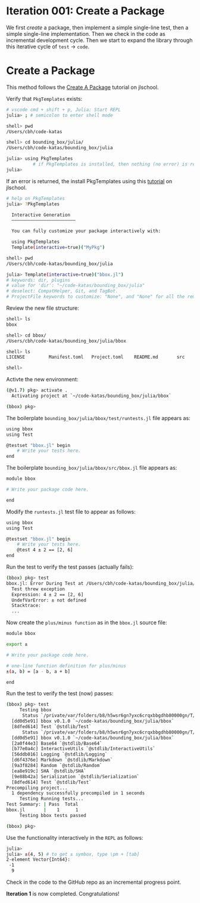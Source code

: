 # Iteration 001: Create a Package

We first *create* a package, then implement a simple single-line test, then a simple single-line implementation.  Then we check in the code as incremental development cycle.  Then we start to expand the library through this iterative cycle of `test` -> `code`.

# Create a Package

This method follows the [Create A Package](https://github.com/hovey/jlschool/blob/main/create-a-package.md) tutorial on jlschool.

Verify that `PkgTemplates` exists:

```bash
# vscode cmd + shift + p, Julia: Start REPL
julia> ; # semicolon to enter shell mode

shell> pwd
/Users/cbh/code-katas

shell> cd bounding_box/julia/
/Users/cbh/code-katas/bounding_box/julia

julia> using PkgTemplates
          # if PkgTemplates is installed, then nothing (no error) is returned
julia> 
```

If an error is returned, the install PkgTemplates using this [tutorial](https://github.com/hovey/jlschool/blob/main/PkgTemplates.md) on jlschool.

```bash
# help on PkgTemplates
julia> ?PkgTemplates

  Interactive Generation
  ––––––––––––––––––––––––

  You can fully customize your package interactively with:

  using PkgTemplates
  Template(interactive=true)("MyPkg")
```

```bash
shell> pwd
/Users/cbh/code-katas/bounding_box/julia

julia> Template(interactive=true)("bbox.jl")
# keywords: dir, plugins
# value for 'dir': "~/code-katas/bounding_box/julia"
# deselect: CompatHelper, Git, and TagBot.
# ProjectFile keywords to customize: "None", and "None" for all the remaining options
```

Review the new file structure:

```bash
shell> ls
bbox

shell> cd bbox/
/Users/cbh/code-katas/bounding_box/julia/bbox

shell> ls
LICENSE         Manifest.toml   Project.toml    README.md       src             test

shell> 
```

Activte the new environment:

```bash
(@v1.7) pkg> activate .
  Activating project at `~/code-katas/bounding_box/julia/bbox`

(bbox) pkg> 
```

The boilerplate `bounding_box/julia/bbox/test/runtests.jl` file appears as:

```bash
using bbox
using Test

@testset "bbox.jl" begin
    # Write your tests here.
end

```

The boilerplate `bounding_box/julia/bbox/src/bbox.jl` file appears as:

```bash
module bbox

# Write your package code here.

end
```

Modify the `runtests.jl` test file to appear as follows:

```bash
using bbox
using Test

@testset "bbox.jl" begin
    # Write your tests here.
    @test 4 ± 2 == [2, 6]
end
```

Run the test to verify the test passes (actually fails):

```bash
(bbox) pkg> test
bbox.jl: Error During Test at /Users/cbh/code-katas/bounding_box/julia/bbox/test/runtests.jl:6
  Test threw exception
  Expression: 4 ± 2 == [2, 6]
  UndefVarError: ± not defined
  Stacktrace:
  ...
```

Now create the `plus/minus function` as in the `bbox.jl` source file:

```bash
module bbox

export ±

# Write your package code here.

# one-line function definition for plus/minus
±(a, b) = [a - b, a + b]

end
```

Run the test to verify the test (now) passes:

```bash
(bbox) pkg> test
     Testing bbox
      Status `/private/var/folders/b8/h5wsr6gn7yxc6crqxbbgdhb80000gn/T/jl_8PeLNT/Project.toml`
  [dd0d5e91] bbox v0.1.0 `~/code-katas/bounding_box/julia/bbox`
  [8dfed614] Test `@stdlib/Test`
      Status `/private/var/folders/b8/h5wsr6gn7yxc6crqxbbgdhb80000gn/T/jl_8PeLNT/Manifest.toml`
  [dd0d5e91] bbox v0.1.0 `~/code-katas/bounding_box/julia/bbox`
  [2a0f44e3] Base64 `@stdlib/Base64`
  [b77e0a4c] InteractiveUtils `@stdlib/InteractiveUtils`
  [56ddb016] Logging `@stdlib/Logging`
  [d6f4376e] Markdown `@stdlib/Markdown`
  [9a3f8284] Random `@stdlib/Random`
  [ea8e919c] SHA `@stdlib/SHA`
  [9e88b42a] Serialization `@stdlib/Serialization`
  [8dfed614] Test `@stdlib/Test`
Precompiling project...
  1 dependency successfully precompiled in 1 seconds
     Testing Running tests...
Test Summary: | Pass  Total
bbox.jl       |    1      1
     Testing bbox tests passed 

(bbox) pkg> 
```

Use the functionality interactively in the `REPL` as follows:

```bash
julia> 
julia> ±(4, 5) # to get ± symbox, type \pm + [tab]
2-element Vector{Int64}:
 -1
  9
```

Check in the code to the GitHub repo as an incremental progress point.

**Iteration 1** is now completed. Congratulations!